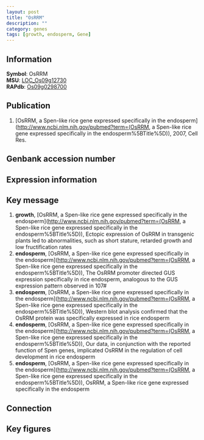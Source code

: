 ```yaml
---
layout: post
title: "OsRRM"
description: ""
category: genes
tags: [growth, endosperm, Gene]
---
```


## Information
__Symbol__: OsRRM  
__MSU__: [LOC_Os09g12730](http://rice.plantbiology.msu.edu/cgi-bin/ORF_infopage.cgi?orf=LOC_Os09g12730)  
__RAPdb__: [Os09g0298700](http://rapdb.dna.affrc.go.jp/viewer/gbrowse_details/irgsp1?name=Os09g0298700)  

## Publication
1. [OsRRM, a Spen-like rice gene expressed specifically in the endosperm](http://www.ncbi.nlm.nih.gov/pubmed?term=(OsRRM, a Spen-like rice gene expressed specifically in the endosperm%5BTitle%5D)), 2007, Cell Res.

## Genbank accession number

## Expression information

## Key message
1. __growth__, [OsRRM, a Spen-like rice gene expressed specifically in the endosperm](http://www.ncbi.nlm.nih.gov/pubmed?term=(OsRRM, a Spen-like rice gene expressed specifically in the endosperm%5BTitle%5D)),  Ectopic expression of OsRRM in transgenic plants led to abnormalities, such as short stature, retarded growth and low fructification rates
2. __endosperm__, [OsRRM, a Spen-like rice gene expressed specifically in the endosperm](http://www.ncbi.nlm.nih.gov/pubmed?term=(OsRRM, a Spen-like rice gene expressed specifically in the endosperm%5BTitle%5D)),  The OsRRM promoter directed GUS expression specifically in rice endosperm, analogous to the GUS expression pattern observed in 107#
3. __endosperm__, [OsRRM, a Spen-like rice gene expressed specifically in the endosperm](http://www.ncbi.nlm.nih.gov/pubmed?term=(OsRRM, a Spen-like rice gene expressed specifically in the endosperm%5BTitle%5D)),  Western blot analysis confirmed that the OsRRM protein was specifically expressed in rice endosperm
4. __endosperm__, [OsRRM, a Spen-like rice gene expressed specifically in the endosperm](http://www.ncbi.nlm.nih.gov/pubmed?term=(OsRRM, a Spen-like rice gene expressed specifically in the endosperm%5BTitle%5D)),  Our data, in conjunction with the reported function of Spen genes, implicated OsRRM in the regulation of cell development in rice endosperm
5. __endosperm__, [OsRRM, a Spen-like rice gene expressed specifically in the endosperm](http://www.ncbi.nlm.nih.gov/pubmed?term=(OsRRM, a Spen-like rice gene expressed specifically in the endosperm%5BTitle%5D)), OsRRM, a Spen-like rice gene expressed specifically in the endosperm

## Connection

## Key figures


